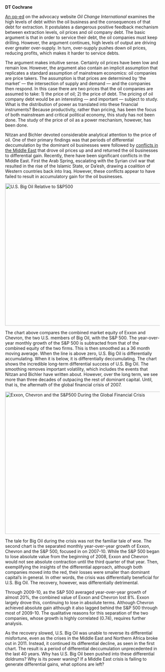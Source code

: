 <b>DT Cochrane</b>

<a href="http://priceofoil.org/2016/02/10/is-oil-industrys-1-6-trillion-debt-bubble-going-to-burst/">An op-ed</a> on the advocacy website <em>Oil Change International</em> examines the high levels of debt within the oil business and the consequences of that debt for extraction. It postulates a dangerous positive feedback mechanism between extraction levels, oil prices and oil company debt. The basic argument is that in order to service their debt, the oil companies must keep drilling. However, the argument continues, high levels of output are driving ever greater over-supply. In turn, over-supply pushes down oil prices, reducing profits, which makes it harder to service debts.

The argument makes intuitive sense. Certainly oil prices have been low and remain low. However, the argument also contain an implicit assumption that replicates a standard assumption of mainstream economics: oil companies are price takers. The assumption is that prices are determined by ‘the market’ — the intersection of supply and demand — and the companies then respond. In this case there are two prices that the oil companies are assumed to take: 1) the price of oil; 2) the price of debt. The pricing of oil company debt would be an interesting — and important — subject to study. What is the distribution of power as translated into these financial instruments? Because productivity, rather than pricing, has been the focus of both mainstream and critical political economy, this study has not been done. The study of the price of oil as a power mechanism, however, has been done.

Nitzan and Bichler devoted considerable analytical attention to the price of oil. One of their primary findings was that periods of differential deccumulation by the dominant oil businesses were followed by <a href="http://bnarchives.yorku.ca/13/">conflicts in the Middle East</a> that drove oil prices up and and returned the oil businesses to differential gain. Recently, there have been significant conflicts in the Middle East. First the Arab Spring, escalating with the Syrian civil war that resulted in the rise of the Islamic State, or Da’esh, drawing a coalition of Western countries back into Iraq. However, these conflicts appear to have failed to result in accumulatory gain for the oil businesses.

<img class="alignnone wp-image-1990 size-large" src="http://www.capitalaspower.com/wp-content/uploads/2016/04/2016-03-03_XOM_CVX_DA_image01-1-1024x742.png" alt="U.S. Big Oil Relative to S&amp;P500" width="640" height="464" />

The chart above compares the combined market equity of Exxon and Chevron, the two U.S. members of Big Oil, with the S&amp;P 500. The year-over-year monthly growth of the S&amp;P 500 is subtracted from that of the combined equity of the two firms. This is then smoothed as a 36 month moving average. When the line is above zero, U.S. Big Oil is differentially accumulating. When it is below, it is differentially deccumulating. The chart shows the incredible long-term differential success of U.S. Big Oil. The smoothing removes important volatility, which includes the events that Nitzan and Bichler have written about. However, over the long term, we see more than three decades of outpacing the rest of dominant capital. Until, that is, the aftermath of the global financial crisis of 2007.

<img class="alignnone wp-image-1988 size-large" src="http://www.capitalaspower.com/wp-content/uploads/2016/04/2016-03-03_XOM_CVX_DA_image02-1024x742.png" alt="Exxon, Chevron and the S&amp;P500 During the Global Financial Crisis" width="640" height="464" />

The tale for Big Oil during the crisis was not the familiar tale of woe. The second chart is the separated monthly year-over-year growth of Exxon, Chevron and the S&amp;P 500, focused in on 2007-10. While the S&amp;P 500 began to lose absolute value from the beginning of 2008, Exxon and Chevron would not see absolute contraction until the third quarter of that year. Then, exemplifying the insights of the differential approach, although both companies moved into the red, their losses were smaller than dominant capital’s in general. In other words, the crisis was differentially beneficial for U.S. Big Oil. The recovery, however, was differentially detrimental.

Through 2009-10, as the S&amp;P 500 averaged year-over-year growth of almost 20%, the combined value of Exxon and Chevron lost 8%. Exxon largely drove this, continuing to lose in absolute terms. Although Chevron achieved absolute gain although it also lagged behind the S&amp;P 500 through most of 2009-10. The qualitative reasons for this separation of the two companies, whose growth is highly correlated (0.74), requires further analysis.

As the recovery slowed, U.S. Big Oil was unable to reverse its differential misfortune, even as the crises in the Middle East and Northern Africa broke out in 2011. Instead, it continued its differential decline, as seen in the first chart. The result is a period of differential deccumulation unprecedented in the last 40 years. Why has U.S. Big Oil been pushed into these differential doldrums? Why is its power waning? If a Middle East crisis is failing to generate differential gains, what options are left?
